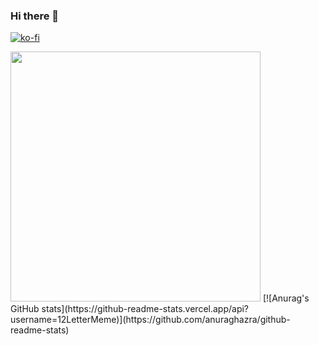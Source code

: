 ### Hi there 👋

[![ko-fi](https://ko-fi.com/img/githubbutton_sm.svg)](https://ko-fi.com/W7W17MX9X)


<img src="https://github-readme-stats.vercel.app/api?username=12LetterMeme&show_icons=true&theme=ADD_THEME_HERE" width="400">
[![Anurag's GitHub stats](https://github-readme-stats.vercel.app/api?username=12LetterMeme)](https://github.com/anuraghazra/github-readme-stats)

